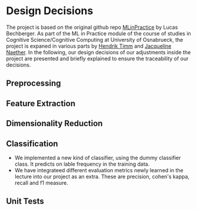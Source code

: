 # Design Decisions
The project is based on the original github repo [MLinPractice](https://github.com/lbechberger/MLinPractice) by Lucas Bechberger.
As part of the ML in Practice module of the course of studies in Cognitive Science/Cognitive Computing at University of Osnabrueck, the project is expaned in various parts by [Hendrik Timm](https://github.com/sweedp) and [Jacqueline Naether](https://github.com/jackylinelein).
In the following, our design decisions of our adjustments inside the project are presented and briefly explained to ensure the traceability of our decisions.

## Preprocessing

## Feature Extraction

## Dimensionality Reduction

## Classification
- We implemented a new kind of classifier, using the dummy classifier class. It predicts on lable frequency in the training data.
- We have integrateed different evaluation metrics newly learned in the lecture into our project as an extra. These are precision, cohen's kappa, recall and f1 measure.

## Unit Tests


